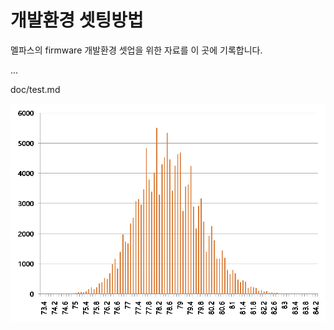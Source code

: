 # 개발환경 셋팅방법

멜파스의 firmware 개발환경 셋업을 위한 자료를 이 곳에 기록합니다.

...

doc/test.md

![Example Image](/image/6000클럭산포.png "Example Image")
